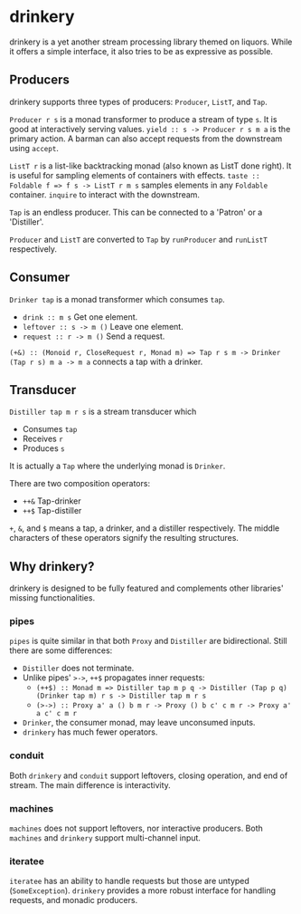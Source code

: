 # drinkery

drinkery is a yet another stream processing library themed on liquors. While it
offers a simple interface, it also tries to be as expressive as possible.

## Producers

drinkery supports three types of producers: `Producer`, `ListT`, and `Tap`.

`Producer r s` is a monad transformer to produce a stream of type `s`. It is good
at interactively serving values.
`yield :: s -> Producer r s m a` is the primary action.
A barman can also accept requests from the downstream using `accept`.

`ListT r` is a list-like backtracking monad (also known as ListT done right).
It is useful for sampling elements of containers with effects.
`taste :: Foldable f => f s -> ListT r m s` samples elements in any `Foldable`
container. `inquire` to interact with the downstream.

`Tap` is an endless producer. This can be connected to a 'Patron' or a 'Distiller'.

`Producer` and `ListT` are converted to `Tap`
by `runProducer` and `runListT` respectively.

## Consumer

`Drinker tap` is a monad transformer which consumes `tap`.

* `drink :: m s` Get one element.
* `leftover :: s -> m ()` Leave one element.
* `request :: r -> m ()` Send a request.

`(+&) :: (Monoid r, CloseRequest r, Monad m) => Tap r s m -> Drinker (Tap r s) m a -> m a`
connects a tap with a drinker.

## Transducer

`Distiller tap m r s` is a stream transducer which

* Consumes `tap`
* Receives `r`
* Produces `s`

It is actually a `Tap` where the underlying monad is `Drinker`.

There are two composition operators:

* `++&` Tap-drinker
* `++$` Tap-distiller

`+`, `&`, and `$` means a tap, a drinker, and a distiller respectively. The middle
characters of these operators signify the resulting structures.

## Why drinkery?

drinkery is designed to be fully featured and complements other libraries' missing
functionalities.

### pipes

`pipes` is quite similar in that both `Proxy` and `Distiller` are bidirectional.
Still there are some differences:

* `Distiller` does not terminate.
* Unlike pipes' `>->`, `++$` propagates inner requests:
    * `(++$) :: Monad m => Distiller tap m p q -> Distiller (Tap p q) (Drinker tap m) r s -> Distiller tap m r s`
    * `(>->) :: Proxy a' a () b m r	-> Proxy () b c' c m r -> Proxy a' a c' c m r`
* `Drinker`, the consumer monad, may leave unconsumed inputs.
* `drinkery` has much fewer operators.

### conduit

Both `drinkery` and `conduit` support leftovers, closing operation, and end of stream.
The main difference is interactivity.

### machines

`machines` does not support leftovers, nor interactive producers.
Both `machines` and `drinkery` support multi-channel input.

### iteratee

`iteratee` has an ability to handle requests but those are untyped (`SomeException`).
`drinkery` provides a more robust interface for handling requests, and monadic producers.
